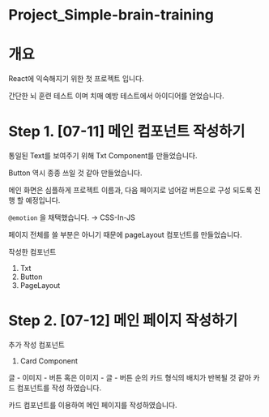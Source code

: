 # Project_Simple-brain-training

# 개요

React에 익숙해지기 위한 첫 프로젝트 입니다.

간단한 뇌 훈련 테스트 이며 치매 예방 테스트에서 아이디어를 얻었습니다.

# Step 1. [07-11] 메인 컴포넌트 작성하기

통일된 Text를 보여주기 위해 Txt Component를 만들었습니다.

Button 역시 종종 쓰일 것 같아 만들었습니다.

메인 화면은 심플하게 프로젝트 이름과, 다음 페이지로 넘어갈 버튼으로 구성 되도록 진행 할 예정입니다.

`@emotion` 을 채택했습니다. → CSS-In-JS

페이지 전체를 쓸 부분은 아니기 때문에 pageLayout 컴포넌트를 만들었습니다.

작성한 컴포넌트

1. Txt
2. Button
3. PageLayout

# Step 2. [07-12] 메인 페이지 작성하기

추가 작성 컴포넌트

1. Card Component

글 - 이미지 - 버튼 혹은 이미지 - 글 - 버튼 순의 카드 형식의 배치가 반복될 것 같아 카드 컴포넌트를 작성 하였습니다.

카드 컴포넌트를 이용하여 메인 페이지를 작성하였습니다.
